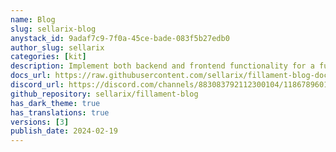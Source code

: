 ```yaml
---
name: Blog
slug: sellarix-blog
anystack_id: 9adaf7c9-7f0a-45ce-bade-083f5b27edb0
author_slug: sellarix
categories: [kit]
description: Implement both backend and frontend functionality for a full blog platform.
docs_url: https://raw.githubusercontent.com/sellarix/fillament-blog-docs/main/README.md
discord_url: https://discord.com/channels/883083792112300104/1186789601336098846
github_repository: sellarix/fillament-blog
has_dark_theme: true
has_translations: true
versions: [3]
publish_date: 2024-02-19
---
```


